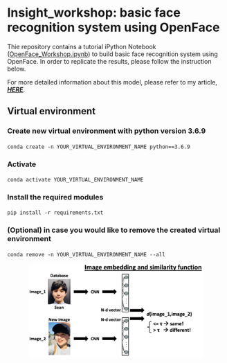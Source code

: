 # Insight_workshop: basic face recognition system using OpenFace
Thie repository contains a tutorial iPython Notebook ([OpenFace_Workshop.ipynb](https://github.com/sungsujaing/Insight_workshop/blob/master/OpenFace_Workshop.ipynb)) to build basic face recognition system using OpenFace. In order to replicate the results, please follow the instruction below.

For more detailed information about this model, please refer to my article, [***HERE***](https://github.com/sungsujaing/Artificial_Intelligence_articles_and_tutorials/blob/master/Articles/Face%20recognition%20using%20OpenFace.md).

## Virtual environment
### Create new virtual environment with python version 3.6.9
`conda create -n YOUR_VIRTUAL_ENVIRONMENT_NAME python==3.6.9`
### Activate
`conda activate YOUR_VIRTUAL_ENVIRONMENT_NAME`
### Install the required modules
`pip install -r requirements.txt`
### (Optional) in case you would like to remove the created virtual environment 
`conda remove -n YOUR_VIRTUAL_ENVIRONMENT_NAME --all`

<p align="center"><img src="Readme_images/face_recognition_embedding_example.png" width="80%"></p>
